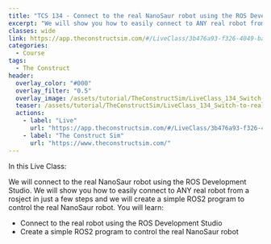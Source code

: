 ```yaml
---
title: "TCS 134 - Connect to the real NanoSaur robot using the ROS Development Studio"
excerpt: "We will show you how to easily connect to ANY real robot from a rosject in just a few steps"
classes: wide
link: https://app.theconstructsim.com/#/LiveClass/3b476a93-f326-4049-baaa-833fd16398ae
categories:
  - Course
tags:
  - The Construct
header:
  overlay_color: "#000"
  overlay_filter: "0.5"
  overlay_image: /assets/tutorial/TheConstructSim/LiveClass_134_Switch-to-real.jpg
  teaser: /assets/tutorial/TheConstructSim/LiveClass_134_Switch-to-real.jpg
  actions:
    - label: "Live"
      url: "https://app.theconstructsim.com/#/LiveClass/3b476a93-f326-4049-baaa-833fd16398ae"
    - label: "The Construct Sim"
      url: "https://www.theconstructsim.com/"
---
```


In this Live Class:

We will connect to the real NanoSaur robot using the ROS Development Studio. We will show you how to easily connect to ANY real robot from a rosject in just a few steps and we will create a simple ROS2 program to control the real NanoSaur robot. You will learn:

* Connect to the real robot using the ROS Development Studio
* Create a simple ROS2 program to control the real NanoSaur robot